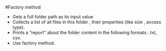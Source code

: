 #Factory method
- Gets a full folder path as its input value 
- Collects a list of all files in this folder , their properties (like size , access type). 
- Prints a “report” about the folder content in the following formats : txt, csv.
- Use factory method.
